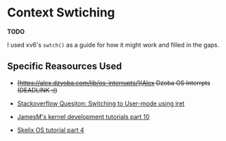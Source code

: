 # Context Swtiching

**TODO**

I used xv6's `swtch()` as a guide for how it might work and filled in the gaps.

## Specific Reasources Used

- ~~[https://alex.dzyoba.com/lib/os-interrupts/](Alex Dzoba OS Interrpts \(DEADLINK :()~~

- [Stackoverflow Quesiton: Switching to User-mode using iret](https://stackoverflow.com/questions/6892421/switching-to-user-mode-using-iret)

- [JamesM's kernel development tutorials part 10](https://web.archive.org/web/20160326062442/http://jamesmolloy.co.uk/tutorial\_html/10.-User%20Mode.html)

- [Skelix OS tutorial part 4](http://skelix.net/skelixos/tutorial04\_en.html)
 
